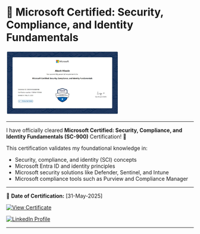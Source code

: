 # 🏅 Microsoft Certified: Security, Compliance, and Identity Fundamentals

<img src="./images/sc-900-certificate.JPG" alt="Microsoft Certified: SC-900" width="60%"/>

---

I have officially cleared **Microsoft Certified: Security, Compliance, and Identity Fundamentals (SC-900)** Certification! 🎉

This certification validates my foundational knowledge in:
- Security, compliance, and identity (SCI) concepts
- Microsoft Entra ID and identity principles
- Microsoft security solutions like Defender, Sentinel, and Intune
- Microsoft compliance tools such as Purview and Compliance Manager

---

📅 **Date of Certification:** [31-May-2025]  

[![View Certificate](https://img.shields.io/badge/View%20Certificate-Microsoft%20Learn-blue?logo=microsoft)](https://learn.microsoft.com/api/credentials/share/en-us/AkashHiwale-8022/C9DD4A1632EEFA86?sharingId=453553DFB7E38EC9)

[![LinkedIn Profile](https://img.shields.io/badge/LinkedIn-Profile-blue?logo=linkedin)](https://www.linkedin.com/in/akash-hiwale-b2374619b/)

---